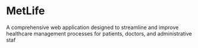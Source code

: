 # MetLife
A comprehensive web application designed to streamline and improve healthcare management processes for patients, doctors, and administrative staf
